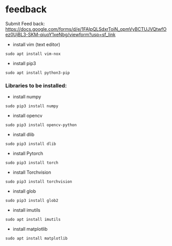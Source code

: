 # feedback

Submit Feed back: https://docs.google.com/forms/d/e/1FAIpQLSdxrToiN_opmVyBCTUJVQtwfOez0UjBL3-SKM-qiuoY1xeNbg/viewform?usp=sf_link

- install vim (text editor)
```
sudo apt install vim-nox
```

- install pip3

``` 
sudo apt install python3-pip
```

### Libraries to be installed:

- install numpy
``` 
sudo pip3 install numpy
```

- install opencv

```
sudo pip3 install opencv-python
```

- install dlib

``` 
sudo pip3 install dlib
```

- install Pytorch

``` 
sudo pip3 install torch
```

- install Torchvision
```
sudo pip3 install torchvision
```

- install glob
```
sudo pip3 install glob2
```

- install imutils

``` 
sudo apt install imutils
```

- install matplotlib
```
sudo apt install matplotlib
```
